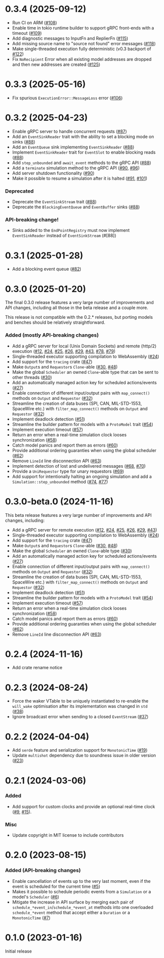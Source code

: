 # 0.3.4 (2025-09-12)

- Run CI on ARM ([#108])
- Enable time in tokio runtime builder to support gRPC front-ends with a timeout ([#109])
- Add diagnostic messages to InputFn and ReplierFn ([#115])
- Add missing source name to "source not found" error messages ([#118])
- Make single-threaded execution fully deterministic (v0.3 backport of [#122])
- Fix `NoRecipient` Error when all existing model addresses are dropped and then new addresses are created ([#125])

[#108]: https://github.com/asynchronics/nexosim/pull/108
[#109]: https://github.com/asynchronics/nexosim/pull/109
[#115]: https://github.com/asynchronics/nexosim/pull/115
[#118]: https://github.com/asynchronics/nexosim/pull/118
[#122]: https://github.com/asynchronics/nexosim/pull/122
[#125]: https://github.com/asynchronics/nexosim/pull/125

# 0.3.3 (2025-05-16)

- Fix spurious `ExecutionError::MessageLoss` error ([#106])

[#106]: https://github.com/asynchronics/nexosim/pull/106

# 0.3.2 (2025-04-23)

- Enable gRPC server to handle concurrent requests ([#87])
- Add an `EventSinkReader` trait with the ability to set a blocking mode on sinks ([#88])
- Add an `EventQueue` sink implementing `EventSinkReader` ([#88])
- Implement `EventSinkReader` trait for `EventSlot` to enable blocking reads ([#88])
- Add `step_unbounded` and `await_event` methods to the gRPC API ([#88])
- Add a `terminate` simulation method to the gRPC API ([#90], [#96])
- Add server shutdown functionality ([#90])
- Make it possible to resume a simulation after it is halted ([#91], [#101])

### Deprecated

- Deprecate the `EventSinkStream` trait ([#88])
- Deprecate the `BlockingEventQueue` and `EventBuffer` sinks ([#88])

### API-breaking change!

- Sinks added to the `EndPointRegistry` must now implement `EventSinkReader`
  instead of `EventSinkStream` (#[88])

[#87]: https://github.com/asynchronics/nexosim/pull/87
[#88]: https://github.com/asynchronics/nexosim/pull/88
[#90]: https://github.com/asynchronics/nexosim/pull/90
[#91]: https://github.com/asynchronics/nexosim/pull/91
[#96]: https://github.com/asynchronics/nexosim/pull/96
[#101]: https://github.com/asynchronics/nexosim/pull/101

# 0.3.1 (2025-01-28)

- Add a blocking event queue ([#82])

[#82]: https://github.com/asynchronics/nexosim/pull/82

# 0.3.0 (2025-01-20)

The final 0.3.0 release features a very large number of improvements and API
changes, including all those in the beta release and a couple more.

This release is not compatible with the 0.2.\* releases, but porting models and benches should be relatively straightforward.

### Added (mostly API-breaking changes)

- Add a gRPC server for local (Unix Domain Sockets) and remote (http/2)
  execution ([#12], [#24], [#25], [#26], [#29], [#43], [#78], [#79])
- Single-threaded executor supporting compilation to WebAssembly ([#24])
- Add support for the `tracing` crate ([#47])
- Make `Output`s and `Requestor`s `Clone`-able ([#30], [#48])
- Make the global `Scheduler` an owned `Clone`-able type that can be sent to
  other threads ([#30])
- Add an automatically managed action key for scheduled actions/events ([#27])
- Enable connection of different input/output pairs with `map_connect()` methods
  on `Output` and `Requestor` ([#32])
- Streamline the creation of data buses (SPI, CAN, MIL-STD-1553, SpaceWire etc.)
  with `filter_map_connect()` methods on `Output` and `Requestor` ([#32])
- Implement deadlock detection ([#51])
- Streamline the builder pattern for models with a `ProtoModel` trait ([#54])
- Implement execution timeout ([#57])
- Return an error when a real-time simulation clock looses synchronization
  ([#58])
- Catch model panics and report them as errors ([#60])
- Provide additional ordering guaranties when using the global scheduler ([#62])
- Remove `LineId` line disconnection API ([#63])
- Implement detection of lost and undelivered messages ([#68], [#70])
- Provide a `UniRequestor` type for unary requestors ([#69])
- Add support for intentionally halting an ongoing simulation and add a
  `Simulation::step_unbounded` method ([#74], [#77])

[#68]: https://github.com/asynchronics/nexosim/pull/68
[#69]: https://github.com/asynchronics/nexosim/pull/69
[#70]: https://github.com/asynchronics/nexosim/pull/70
[#74]: https://github.com/asynchronics/nexosim/pull/74
[#77]: https://github.com/asynchronics/nexosim/pull/77
[#78]: https://github.com/asynchronics/nexosim/pull/78
[#79]: https://github.com/asynchronics/nexosim/pull/79

# 0.3.0-beta.0 (2024-11-16)

This beta release features a very large number of improvements and API changes,
including:

- Add a gRPC server for remote execution ([#12], [#24], [#25], [#26], [#29],
  [#43])
- Single-threaded executor supporting compilation to WebAssembly ([#24])
- Add support for the `tracing` crate ([#47])
- Make `Output`s and `Requestor`s `Clone`-able ([#30], [#48])
- Make the global `Scheduler` an owned `Clone`-able type ([#30])
- Add an automatically managed action key for scheduled actions/events ([#27])
- Enable connection of different input/output pairs with `map_connect()` methods
  on `Output` and `Requestor` ([#32])
- Streamline the creation of data buses (SPI, CAN, MIL-STD-1553, SpaceWire etc.)
  with `filter_map_connect()` methods on `Output` and `Requestor` ([#32])
- Implement deadlock detection ([#51])
- Streamline the builder pattern for models with a `ProtoModel` trait ([#54])
- Implement execution timeout ([#57])
- Return an error when a real-time simulation clock looses synchronization
  ([#58])
- Catch model panics and report them as errors ([#60])
- Provide additional ordering guaranties when using the global scheduler ([#62])
- Remove `LineId` line disconnection API ([#63])

[#12]: https://github.com/asynchronics/nexosim/pull/12
[#24]: https://github.com/asynchronics/nexosim/pull/24
[#25]: https://github.com/asynchronics/nexosim/pull/25
[#26]: https://github.com/asynchronics/nexosim/pull/26
[#27]: https://github.com/asynchronics/nexosim/pull/27
[#29]: https://github.com/asynchronics/nexosim/pull/29
[#30]: https://github.com/asynchronics/nexosim/pull/30
[#32]: https://github.com/asynchronics/nexosim/pull/32
[#43]: https://github.com/asynchronics/nexosim/pull/43
[#47]: https://github.com/asynchronics/nexosim/pull/47
[#48]: https://github.com/asynchronics/nexosim/pull/48
[#51]: https://github.com/asynchronics/nexosim/pull/51
[#54]: https://github.com/asynchronics/nexosim/pull/54
[#57]: https://github.com/asynchronics/nexosim/pull/57
[#58]: https://github.com/asynchronics/nexosim/pull/58
[#60]: https://github.com/asynchronics/nexosim/pull/60
[#62]: https://github.com/asynchronics/nexosim/pull/62
[#63]: https://github.com/asynchronics/nexosim/pull/63

# 0.2.4 (2024-11-16)

- Add crate rename notice

# 0.2.3 (2024-08-24)

- Force the waker VTable to be uniquely instantiated to re-enable the
  `will_wake` optimisation after its implementation was changed in `std` ([#38])
- Ignore broadcast error when sending to a closed `EventStream` ([#37])

[#37]: https://github.com/asynchronics/nexosim/pull/37
[#38]: https://github.com/asynchronics/nexosim/pull/38

# 0.2.2 (2024-04-04)

- Add `serde` feature and serialization support for `MonotonicTime` ([#19])
- Update `multishot` dependency due to soundness issue in older version ([#23])

[#19]: https://github.com/asynchronics/nexosim/pull/19
[#23]: https://github.com/asynchronics/nexosim/pull/23

# 0.2.1 (2024-03-06)

### Added

- Add support for custom clocks and provide an optional real-time clock
  ([#9], [#15]).

[#9]: https://github.com/asynchronics/nexosim/pull/9
[#15]: https://github.com/asynchronics/nexosim/pull/15

### Misc

- Update copyright in MIT license to include contributors

# 0.2.0 (2023-08-15)

### Added (API-breaking changes)

- Enable cancellation of events up to the very last moment, even if the event is
  scheduled for the current time ([#5])
- Makes it possible to schedule periodic events from a `Simulation` or a model's
  `Scheduler` ([#6])
- Mitigate the increase in API surface by merging each pair of
  `schedule_*event_in`/`schedule_*event_at` methods into one overloaded
  `schedule_*event` method that accept either a `Duration` or a `MonotonicTime`
  ([#7])

[#5]: https://github.com/asynchronics/nexosim/pull/5
[#6]: https://github.com/asynchronics/nexosim/pull/6
[#7]: https://github.com/asynchronics/nexosim/pull/7

# 0.1.0 (2023-01-16)

Initial release
